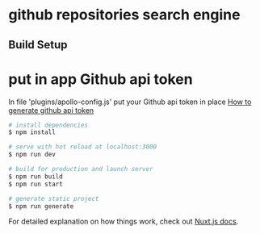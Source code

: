 # github repositories search engine

## Build Setup

# put in app Github api token
In file 'plugins/apollo-config.js' put your Github api token in place <your-api-token-here>
[How to generate github api token](https://docs.github.com/en/free-pro-team@latest/github/authenticating-to-github/creating-a-personal-access-token)

```bash
# install dependencies
$ npm install

# serve with hot reload at localhost:3000
$ npm run dev

# build for production and launch server
$ npm run build
$ npm run start

# generate static project
$ npm run generate
```

For detailed explanation on how things work, check out [Nuxt.js docs](https://nuxtjs.org).
